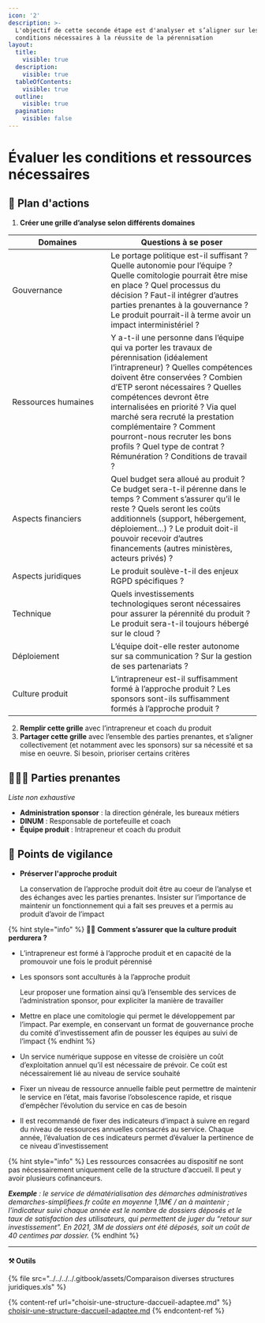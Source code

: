 ```yaml
---
icon: '2'
description: >-
  L'objectif de cette seconde étape est d'analyser et s’aligner sur les
  conditions nécessaires à la réussite de la pérennisation
layout:
  title:
    visible: true
  description:
    visible: true
  tableOfContents:
    visible: true
  outline:
    visible: true
  pagination:
    visible: false
---
```


# Évaluer les conditions et ressources nécessaires

## 🚀 Plan d'actions <a href="#plan-dactions" id="plan-dactions"></a>

1. **Créer une grille d’analyse selon différents domaines**

<table><thead><tr><th width="184">Domaines</th><th>Questions à se poser</th></tr></thead><tbody><tr><td>Gouvernance</td><td>Le portage politique est-il suffisant ? Quelle autonomie pour l’équipe ? Quelle comitologie pourrait être mise en place ? Quel processus du décision ? Faut-il intégrer d’autres parties prenantes à la gouvernance ? Le produit pourrait-il à terme avoir un impact interministériel ?</td></tr><tr><td>Ressources humaines</td><td>Y a-t-il une personne dans l’équipe qui va porter les travaux de pérennisation (idéalement l’intrapreneur) ? Quelles compétences doivent être conservées ? Combien d’ETP seront nécessaires ? Quelles compétences devront être internalisées en priorité ? Via quel marché sera recruté la prestation complémentaire ? Comment pourront-nous recruter les bons profils ? Quel type de contrat ? Rémunération ? Conditions de travail ?</td></tr><tr><td>Aspects financiers</td><td>Quel budget sera alloué au produit ? Ce budget sera-t-il pérenne dans le temps ? Comment s’assurer qu’il le reste ? Quels seront les coûts additionnels (support, hébergement, déploiement…) ? Le produit doit-il pouvoir recevoir d’autres financements (autres ministères, acteurs privés) ?</td></tr><tr><td>Aspects juridiques</td><td>Le produit soulève-t-il des enjeux RGPD spécifiques ?</td></tr><tr><td>Technique</td><td>Quels investissements technologiques seront nécessaires pour assurer la pérennité du produit ? Le produit sera-t-il toujours hébergé sur le cloud ?</td></tr><tr><td>Déploiement</td><td>L’équipe doit-elle rester autonome sur sa communication ? Sur la gestion de ses partenariats ?</td></tr><tr><td>Culture produit</td><td>L’intrapreneur est-il suffisamment formé à l’approche produit ? Les sponsors sont-ils suffisamment formés à l’approche produit ?</td></tr></tbody></table>

2. **Remplir cette grille** avec l’intrapreneur et coach du produit
3. **Partager cette grille** avec l’ensemble des parties prenantes, et s’aligner collectivement (et notamment avec les sponsors) sur sa nécessité et sa mise en oeuvre. Si besoin, prioriser certains critères

## 🧑‍🤝‍🧑 Parties prenantes <a href="#parties-prenantes" id="parties-prenantes"></a>

_Liste non exhaustive_

* **Administration sponsor** : la direction générale, les bureaux métiers
* **DINUM** : Responsable de portefeuille et coach
* **Équipe produit** : Intrapreneur et coach du produit

## 🧐 Points de vigilance <a href="#points-de-vigilance" id="points-de-vigilance"></a>

*   **Préserver l'approche produit**

    La conservation de l’approche produit doit être au coeur de l’analyse et des échanges avec les parties prenantes. Insister sur l’importance de maintenir un fonctionnement qui a fait ses preuves et a permis au produit d’avoir de l’impact

{% hint style="info" %}
🤝🏻 **Comment s’assurer que la culture produit perdurera ?**

* L’intrapreneur est formé à l’approche produit et en capacité de la promouvoir une fois le produit pérennisé
*   Les sponsors sont acculturés à la l’approche produit

    Leur proposer une formation ainsi qu’à l’ensemble des services de l’administration sponsor, pour expliciter la manière de travailler
* Mettre en place une comitologie qui permet le développement par l’impact. Par exemple, en conservant un format de gouvernance proche du comité d’investissement afin de pousser les équipes au suivi de l’impact
{% endhint %}

* Un service numérique suppose en vitesse de croisière un coût d’exploitation annuel qu’il est nécessaire de prévoir. Ce coût est nécessairement lié au niveau de service souhaité
* Fixer un niveau de ressource annuelle faible peut permettre de maintenir le service en l’état, mais favorise l’obsolescence rapide, et risque d’empêcher l’évolution du service en cas de besoin
* Il est recommandé de fixer des indicateurs d’impact à suivre en regard du niveau de ressources annuelles consacrés au service. Chaque année, l’évaluation de ces indicateurs permet d’évaluer la pertinence de ce niveau d’investissement

{% hint style="info" %}
Les ressources consacrées au dispositif ne sont pas nécessairement uniquement celle de la structure d’accueil. Il peut y avoir plusieurs cofinanceurs.

_**Exemple** : le service de dématérialisation des démarches administratives demarches-simplifiees.fr coûte en moyenne 1,1M€ / an à maintenir ; l’indicateur suivi chaque année est le nombre de dossiers déposés et le taux de satisfaction des utilisateurs, qui permettent de juger du “retour sur investissement”. En 2021, 3M de dossiers ont été déposés, soit un coût de 40 centimes par dossier._
{% endhint %}

***

#### ⚒️ Outils

{% file src="../../../../.gitbook/assets/Comparaison diverses structures juridiques.xls" %}

{% content-ref url="choisir-une-structure-daccueil-adaptee.md" %}
[choisir-une-structure-daccueil-adaptee.md](choisir-une-structure-daccueil-adaptee.md)
{% endcontent-ref %}
